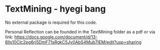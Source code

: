 # TextMining - hyegi bang 

No external package is required for this code. 

Personal Reflection can be founded in the TextMining folder as a pdf or via link: 
https://docs.google.com/document/d/13-6lls10Clc2pg6rj5DmF71sRgkC5Jy0AbS4Mub7IEM/edit?usp=sharing

